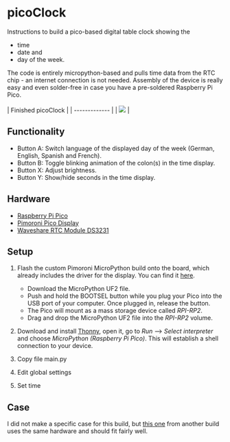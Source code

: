
picoClock
========================
Instructions to build a pico-based digital table clock showing the 
  + time
  + date and 
  + day of the week.

The code is entirely micropython-based and pulls time data from the RTC chip - an internet connection is not needed. Assembly of the device is really easy and even solder-free in case you have a pre-soldered Raspberry Pi Pico.
<br></br>
| Finished picoClock   |
| ------------- |
| [![](https://i.imgur.com/uGB1qjq.png?raw=true)](https://i.imgur.com/uGB1qjq.png)   |

## Functionality
+ Button A: Switch language of the displayed day of the week (German, English, Spanish and French).
+ Button B: Toggle blinking animation of the colon(s) in the time display.
+ Button X: Adjust brightness.
+ Button Y: Show/hide seconds in the time display.

## Hardware
+ [Raspberry Pi Pico](https://www.raspberrypi.com/products/raspberry-pi-pico/)
+ [Pimoroni Pico Display](https://www.waveshare.com/pico-oled-2.23.htm)
+ [Waveshare RTC Module DS3231](https://www.waveshare.com/pico-rtc-ds3231.htm)

## Setup
1. Flash the custom Pimoroni MicroPython build onto the board, which already includes the driver for the display. You can find it [here](https://github.com/pimoroni/pimoroni-pico/releases/latest/).
    - Download the MicroPython UF2 file.
    - Push and hold the BOOTSEL button while you plug your Pico into the USB port of your computer. Once plugged in, release the button.
    - The Pico will mount as a mass storage device called _RPI-RP2_.
    - Drag and drop the MicroPython UF2 file into the _RPI-RP2_ volume.
    
2. Download and install [Thonny](https://thonny.org/), open it, go to _Run_ --> _Select interpreter_ and choose _MicroPython (Raspberry Pi Pico)_. This will establish a shell connection to your device.
3. Copy file main.py
4. Edit global settings
5. Set time

## Case
I did not make a specific case for this build, but [this one](https://www.printables.com/de/model/237722-raspberry-pi-pico-rtc-display-case) from another build uses the same hardware and should fit fairly well.
